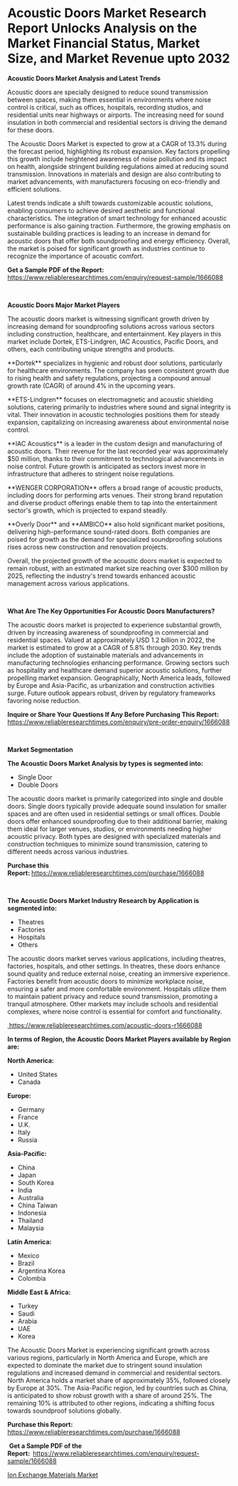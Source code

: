 <p><h1>Acoustic Doors Market Research Report Unlocks Analysis on the Market Financial Status, Market Size, and Market Revenue upto 2032</h1></p><p><strong>Acoustic Doors Market Analysis and Latest Trends</strong></p>
<p><p>Acoustic doors are specially designed to reduce sound transmission between spaces, making them essential in environments where noise control is critical, such as offices, hospitals, recording studios, and residential units near highways or airports. The increasing need for sound insulation in both commercial and residential sectors is driving the demand for these doors.</p><p>The Acoustic Doors Market is expected to grow at a CAGR of 13.3% during the forecast period, highlighting its robust expansion. Key factors propelling this growth include heightened awareness of noise pollution and its impact on health, alongside stringent building regulations aimed at reducing sound transmission. Innovations in materials and design are also contributing to market advancements, with manufacturers focusing on eco-friendly and efficient solutions.</p><p>Latest trends indicate a shift towards customizable acoustic solutions, enabling consumers to achieve desired aesthetic and functional characteristics. The integration of smart technology for enhanced acoustic performance is also gaining traction. Furthermore, the growing emphasis on sustainable building practices is leading to an increase in demand for acoustic doors that offer both soundproofing and energy efficiency. Overall, the market is poised for significant growth as industries continue to recognize the importance of acoustic comfort.</p></p>
<p><strong>Get a Sample PDF of the Report:&nbsp;</strong> <a href="https://www.reliableresearchtimes.com/enquiry/request-sample/1666088?utm_campaign=2719&utm_medium=2&utm_source=Github&utm_content=ia&utm_term=06032025&utm_id=acoustic-doors">https://www.reliableresearchtimes.com/enquiry/request-sample/1666088</a></p>
<p>&nbsp;</p>
<p><strong>Acoustic Doors Major Market Players</strong></p>
<p><p>The acoustic doors market is witnessing significant growth driven by increasing demand for soundproofing solutions across various sectors including construction, healthcare, and entertainment. Key players in this market include Dortek, ETS-Lindgren, IAC Acoustics, Pacific Doors, and others, each contributing unique strengths and products.</p><p>**Dortek** specializes in hygienic and robust door solutions, particularly for healthcare environments. The company has seen consistent growth due to rising health and safety regulations, projecting a compound annual growth rate (CAGR) of around 4% in the upcoming years. </p><p>**ETS-Lindgren** focuses on electromagnetic and acoustic shielding solutions, catering primarily to industries where sound and signal integrity is vital. Their innovation in acoustic technologies positions them for steady expansion, capitalizing on increasing awareness about environmental noise control.</p><p>**IAC Acoustics** is a leader in the custom design and manufacturing of acoustic doors. Their revenue for the last recorded year was approximately $50 million, thanks to their commitment to technological advancements in noise control. Future growth is anticipated as sectors invest more in infrastructure that adheres to stringent noise regulations.</p><p>**WENGER CORPORATION** offers a broad range of acoustic products, including doors for performing arts venues. Their strong brand reputation and diverse product offerings enable them to tap into the entertainment sector's growth, which is projected to expand steadily.</p><p>**Overly Door** and **AMBICO** also hold significant market positions, delivering high-performance sound-rated doors. Both companies are poised for growth as the demand for specialized soundproofing solutions rises across new construction and renovation projects.</p><p>Overall, the projected growth of the acoustic doors market is expected to remain robust, with an estimated market size reaching over $300 million by 2025, reflecting the industry's trend towards enhanced acoustic management across various applications.</p></p>
<p>&nbsp;</p>
<p><strong>What Are The Key Opportunities For Acoustic Doors Manufacturers?</strong></p>
<p><p>The acoustic doors market is projected to experience substantial growth, driven by increasing awareness of soundproofing in commercial and residential spaces. Valued at approximately USD 1.2 billion in 2022, the market is estimated to grow at a CAGR of 5.8% through 2030. Key trends include the adoption of sustainable materials and advancements in manufacturing technologies enhancing performance. Growing sectors such as hospitality and healthcare demand superior acoustic solutions, further propelling market expansion. Geographically, North America leads, followed by Europe and Asia-Pacific, as urbanization and construction activities surge. Future outlook appears robust, driven by regulatory frameworks favoring noise reduction.</p></p>
<p><strong>Inquire or Share Your Questions If Any Before Purchasing This Report:</strong> <a href="https://www.reliableresearchtimes.com/enquiry/pre-order-enquiry/1666088?utm_campaign=2719&utm_medium=2&utm_source=Github&utm_content=ia&utm_term=06032025&utm_id=acoustic-doors">https://www.reliableresearchtimes.com/enquiry/pre-order-enquiry/1666088</a></p>
<p>&nbsp;</p>
<p><strong>Market Segmentation</strong></p>
<p><strong>The Acoustic Doors Market Analysis by types is segmented into:</strong></p>
<p><ul><li>Single Door</li><li>Double Doors</li></ul></p>
<p><p>The acoustic doors market is primarily categorized into single and double doors. Single doors typically provide adequate sound insulation for smaller spaces and are often used in residential settings or small offices. Double doors offer enhanced soundproofing due to their additional barrier, making them ideal for larger venues, studios, or environments needing higher acoustic privacy. Both types are designed with specialized materials and construction techniques to minimize sound transmission, catering to different needs across various industries.</p></p>
<p><strong>Purchase this Report:&nbsp;</strong><a href="https://www.reliableresearchtimes.com/purchase/1666088?utm_campaign=2719&utm_medium=2&utm_source=Github&utm_content=ia&utm_term=06032025&utm_id=acoustic-doors">https://www.reliableresearchtimes.com/purchase/1666088</a></p>
<p>&nbsp;</p>
<p><strong>The Acoustic Doors Market Industry Research by Application is segmented into:</strong></p>
<p><ul><li>Theatres</li><li>Factories</li><li>Hospitals</li><li>Others</li></ul></p>
<p><p>The acoustic doors market serves various applications, including theatres, factories, hospitals, and other settings. In theatres, these doors enhance sound quality and reduce external noise, creating an immersive experience. Factories benefit from acoustic doors to minimize workplace noise, ensuring a safer and more comfortable environment. Hospitals utilize them to maintain patient privacy and reduce sound transmission, promoting a tranquil atmosphere. Other markets may include schools and residential complexes, where noise control is essential for comfort and functionality.</p></p>
<p><a href="https://www.reliableresearchtimes.com/acoustic-doors-r1666088?utm_campaign=2719&utm_medium=2&utm_source=Github&utm_content=ia&utm_term=06032025&utm_id=acoustic-doors">&nbsp;https://www.reliableresearchtimes.com/acoustic-doors-r1666088</a></p>
<p><strong>In terms of Region, the Acoustic Doors Market Players available by Region are:</strong></p>
<p>
    <p> <strong> North America: </strong>
        <ul>
            <li>United States</li>
            <li>Canada</li>
        </ul>
        </p> 
    <p> <strong> Europe: </strong>
        <ul>
            <li>Germany</li>
            <li>France</li>
            <li>U.K.</li>
            <li>Italy</li>
            <li>Russia</li>
        </ul>
        </p> 
    <p> <strong> Asia-Pacific: </strong>
        <ul>
            <li>China</li>
            <li>Japan</li>
            <li>South Korea</li>
            <li>India</li>
            <li>Australia</li>
            <li>China Taiwan</li>
            <li>Indonesia</li>
            <li>Thailand</li>
            <li>Malaysia</li>
        </ul>
        </p> 
    <p> <strong> Latin America: </strong>
        <ul>
            <li>Mexico</li>
            <li>Brazil</li>
            <li>Argentina Korea</li>
            <li>Colombia</li>
        </ul>
        </p> 
    <p> <strong> Middle East & Africa: </strong>
        <ul>
            <li>Turkey</li>
            <li>Saudi</li>
            <li>Arabia</li>
            <li>UAE</li>
            <li>Korea</li>
        </ul>
    </p>
    </p>
<p><p>The Acoustic Doors Market is experiencing significant growth across various regions, particularly in North America and Europe, which are expected to dominate the market due to stringent sound insulation regulations and increased demand in commercial and residential sectors. North America holds a market share of approximately 35%, followed closely by Europe at 30%. The Asia-Pacific region, led by countries such as China, is anticipated to show robust growth with a share of around 25%. The remaining 10% is attributed to other regions, indicating a shifting focus towards soundproof solutions globally.</p></p>
<p><strong>Purchase this Report: </strong><a href="https://www.reliableresearchtimes.com/purchase/1666088?utm_campaign=2719&utm_medium=2&utm_source=Github&utm_content=ia&utm_term=06032025&utm_id=acoustic-doors">https://www.reliableresearchtimes.com/purchase/1666088</a></p>
<p>&nbsp;<strong>Get a Sample PDF of the Report:&nbsp;&nbsp;</strong><a href="https://www.reliableresearchtimes.com/enquiry/request-sample/1666088?utm_campaign=2719&utm_medium=2&utm_source=Github&utm_content=ia&utm_term=06032025&utm_id=acoustic-doors">https://www.reliableresearchtimes.com/enquiry/request-sample/1666088</a></p>
<p><strong></strong></p>
<p><p><a href="https://github.com/tumacaakesha78/Market-Research-Report-List-1/blob/main/ion-exchange-materials-market.md?utm_campaign=2719&utm_medium=2&utm_source=Github&utm_content=ia&utm_term=06032025&utm_id=acoustic-doors">Ion Exchange Materials Market</a></p></p>